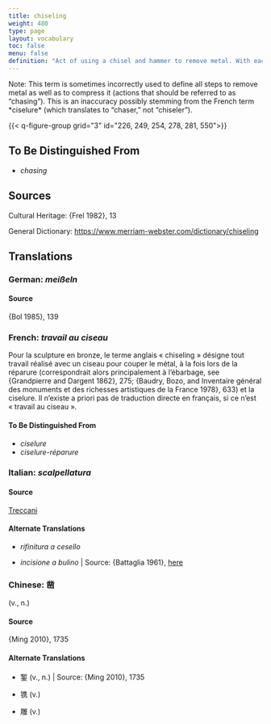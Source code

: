 ```yaml
---
title: chiseling
weight: 480
type: page
layout: vocabulary
toc: false
menu: false
definition: "Act of using a chisel and hammer to remove metal. With each strike of the hammer the tool jumps, often leaving a visible “step.” Chiseling may be part of either fettling or chasing."
---
```


<div class="backmatter">
Note: This term is sometimes incorrectly used to define all steps to remove metal as well as to compress it (actions that should be referred to as “chasing”). This is an inaccuracy possibly stemming from the French term *ciselure* (which translates to “chaser,” not “chiseler”).
</div>

{{< q-figure-group grid="3" id="226, 249, 254, 278, 281, 550">}}

## To Be Distinguished From

- *chasing*

## Sources

Cultural Heritage: {Frel 1982}, 13

General Dictionary: <https://www.merriam-webster.com/dictionary/chiseling>

## Translations

<div class="accordion">

### **German**: *meißeln*

#### Source

{Bol 1985}, 139

### **French**: *travail au ciseau*

Pour la sculpture en bronze, le terme anglais « chiseling » désigne tout travail réalisé avec un ciseau pour couper le métal, à la fois lors de la réparure (correspondrait alors principalement à l’ébarbage, see {Grandpierre and Dargent 1862}, 275; {Baudry, Bozo, and Inventaire général des monuments et des richesses artistiques de la France 1978}, 633) et la ciselure. Il n’existe a priori pas de traduction directe en français, si ce n’est « travail au ciseau ».

#### To Be Distinguished From

- *ciselure*
- *ciselure-réparure*

### **Italian**: *scalpellatura*

#### Source

[Treccani](https://www.treccani.it/vocabolario/scalpellatura/)

#### Alternate Translations

- *rifinitura a cesello*

- *incisione a bulino* | Source: {Battaglia 1961}, [here](#)

### **Chinese**: 凿

(v., n.)

#### Source

{Ming 2010}, 1735

#### Alternate Translations

- 錾 (v., n.) | Source: {Ming 2010}, 1735

- 镌 (v.)

- 雕 (v.)

</div>
